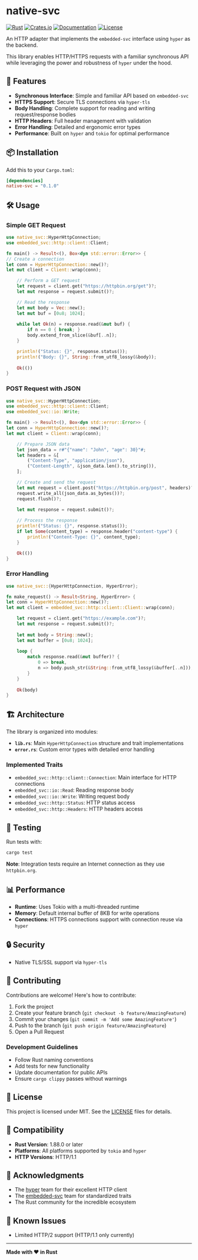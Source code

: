 # native-svc

[![Rust](https://img.shields.io/badge/rust-1.88.0%2B-orange.svg)](https://www.rust-lang.org)
[![Crates.io](https://img.shields.io/crates/v/native-svc)](https://crates.io/crates/native-svc)
[![Documentation](https://docs.rs/native-svc/badge.svg)](https://docs.rs/native-svc)
[![License](https://img.shields.io/badge/license-MIT%2FApache--2.0-blue.svg)](LICENSE)

An HTTP adapter that implements the `embedded-svc` interface using `hyper` as the backend.

This library enables HTTP/HTTPS requests with a familiar synchronous API while leveraging the power and robustness of `hyper` under the hood.

## 🚀 Features

- **Synchronous Interface**: Simple and familiar API based on `embedded-svc`
- **HTTPS Support**: Secure TLS connections via `hyper-tls`
- **Body Handling**: Complete support for reading and writing request/response bodies
- **HTTP Headers**: Full header management with validation
- **Error Handling**: Detailed and ergonomic error types
- **Performance**: Built on `hyper` and `tokio` for optimal performance

## 📦 Installation

Add this to your `Cargo.toml`:
```toml
[dependencies]
native-svc = "0.1.0"
```
## 🛠️ Usage

### Simple GET Request
```rust
use native_svc::HyperHttpConnection;
use embedded_svc::http::client::Client;

fn main() -> Result<(), Box<dyn std::error::Error>> {
// Create a connection
let conn = HyperHttpConnection::new()?;
let mut client = Client::wrap(conn);

    // Perform a GET request
    let request = client.get("https://httpbin.org/get")?;
    let mut response = request.submit()?;

    // Read the response
    let mut body = Vec::new();
    let mut buf = [0u8; 1024];
    
    while let Ok(n) = response.read(&mut buf) {
        if n == 0 { break; }
        body.extend_from_slice(&buf[..n]);
    }

    println!("Status: {}", response.status());
    println!("Body: {}", String::from_utf8_lossy(&body));
    
    Ok(())
}
```
### POST Request with JSON
```rust
use native_svc::HyperHttpConnection;
use embedded_svc::http::client::Client;
use embedded_svc::io::Write;

fn main() -> Result<(), Box<dyn std::error::Error>> {
let conn = HyperHttpConnection::new()?;
let mut client = Client::wrap(conn);

    // Prepare JSON data
    let json_data = r#"{"name": "John", "age": 30}"#;
    let headers = &[
        ("Content-Type", "application/json"),
        ("Content-Length", &json_data.len().to_string()),
    ];

    // Create and send the request
    let mut request = client.post("https://httpbin.org/post", headers)?;
    request.write_all(json_data.as_bytes())?;
    request.flush()?;
    
    let mut response = request.submit()?;

    // Process the response
    println!("Status: {}", response.status());
    if let Some(content_type) = response.header("content-type") {
        println!("Content-Type: {}", content_type);
    }

    Ok(())
}
```
### Error Handling
```rust
use native_svc::{HyperHttpConnection, HyperError};

fn make_request() -> Result<String, HyperError> {
let conn = HyperHttpConnection::new()?;
let mut client = embedded_svc::http::client::Client::wrap(conn);

    let request = client.get("https://example.com")?;
    let mut response = request.submit()?;
    
    let mut body = String::new();
    let mut buffer = [0u8; 1024];
    
    loop {
        match response.read(&mut buffer)? {
            0 => break,
            n => body.push_str(&String::from_utf8_lossy(&buffer[..n])),
        }
    }
    
    Ok(body)
}
```
## 🏗️ Architecture

The library is organized into modules:

- **`lib.rs`**: Main `HyperHttpConnection` structure and trait implementations
- **`error.rs`**: Custom error types with detailed error handling

### Implemented Traits

- `embedded_svc::http::client::Connection`: Main interface for HTTP connections
- `embedded_svc::io::Read`: Reading response body
- `embedded_svc::io::Write`: Writing request body
- `embedded_svc::http::Status`: HTTP status access
- `embedded_svc::http::Headers`: HTTP headers access

## 🧪 Testing

Run tests with:
```bash
cargo test
```
**Note**: Integration tests require an Internet connection as they use `httpbin.org`.

## 📊 Performance

- **Runtime**: Uses Tokio with a multi-threaded runtime
- **Memory**: Default internal buffer of 8KB for write operations
- **Connections**: HTTPS connections support with connection reuse via `hyper`

## 🔒 Security

- Native TLS/SSL support via `hyper-tls`

## 🤝 Contributing

Contributions are welcome! Here's how to contribute:

1. Fork the project
2. Create your feature branch (`git checkout -b feature/AmazingFeature`)
3. Commit your changes (`git commit -m 'Add some AmazingFeature'`)
4. Push to the branch (`git push origin feature/AmazingFeature`)
5. Open a Pull Request

### Development Guidelines

- Follow Rust naming conventions
- Add tests for new functionality
- Update documentation for public APIs
- Ensure `cargo clippy` passes without warnings

## 📄 License

This project is licensed under MIT. See the [LICENSE](LICENSE) files for details.

## 🔄 Compatibility

- **Rust Version**: 1.88.0 or later
- **Platforms**: All platforms supported by `tokio` and `hyper`
- **HTTP Versions**: HTTP/1.1

## 🙏 Acknowledgments

- The [hyper](https://github.com/hyperium/hyper) team for their excellent HTTP client
- The [embedded-svc](https://github.com/esp-rs/embedded-svc) team for standardized traits
- The Rust community for the incredible ecosystem

## 🐛 Known Issues

- Limited HTTP/2 support (HTTP/1.1 only currently)

---

**Made with ❤️ in Rust**
